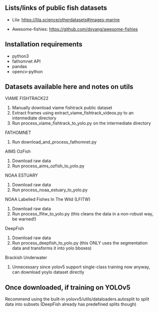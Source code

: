 ## Lists/links of public fish datasets
- Lila: https://lila.science/otherdatasets#images-marine

- Awesome-fishies: https://github.com/dxyang/awesome-fishies

## Installation requirements
- python3
- fathomnet API
- pandas
- opencv-python

## Datasets available here and notes on utils
VIAME FISHTRACK22
1. Manually download viame fishtrack public dataset
2. Extract frames using extract_viame_fishtrack_videos.py to an intermediate directory
3. Run process_viame_fishtrack_to_yolo.py on the intermediate directory

FATHOMNET
1. Run download_and_process_fathomnet.py

AIMS OzFish
1. Download raw data
2. Run process_aims_ozfish_to_yolo.py

NOAA ESTUARY
1. Download raw data
2. Run process_noaa_estuary_to_yolo.py

NOAA Labelled Fishes In The Wild (LFITW)
1. Download raw data
2. Run process_lfitw_to_yolo.py (this cleans the data in a non-robust way, be warned!)

DeepFish
1. Download raw data
2. Run process_deepfish_to_yolo.py (this ONLY uses the segmentation data and transforms it into yolo bboxes)

Brackish Underwater
1. Unnecessary since yolov5 support single-class training now anyway, can download yoylo dataset directly

## Once downloaded, if training on YOLOv5
Recommend using the built-in yolovv5/utils/dataloaders.autosplit to split data into subsets (DeepFish already has predefined splits though)
